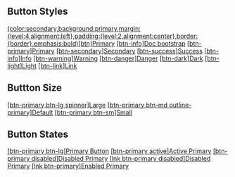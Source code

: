 ## Button Styles

[(color:secondary,background:primary,margin:{level:4,alignment:left},padding:{level:2,alignment:center},border:{border},emphasis:bold)[btn]Primary](#)
[[btn-info]Doc bootstrap](https://www.w3schools.com/bootstrap4/bootstrap_navbar.asp)
[[btn-primary]Primary](#)
[[btn-secondary]Secondary](#)
[[btn-success]Success](#)
[[btn-info]Info](#)
[[btn-warning]Warning](#)
[[btn-danger]Danger](#)
[[btn-dark]Dark](#)
[[btn-light]Light](#)
[[btn-link]Link](#)

## Buttton Size

[[btn-primary btn-lg spinner]Large](#)
[[btn-primary btn-md outline-primary]Default](#)
[[btn-primary btn-sm]Small](#)

## Button States

[[btn-primary btn-lg]Primary Button](#)
[[btn-primary active]Active Primary](#)
[[btn-primary disabled]Disabled Primary](#)
[[lnk btn-primary disabled]Disabled Primary](#)
[[lnk btn-primary]Enabled Primary](#)
